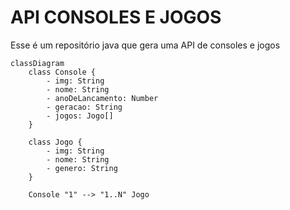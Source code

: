 # API CONSOLES E JOGOS
Esse é um repositório java que gera uma API de consoles e jogos

```mermaid
classDiagram
    class Console {
        - img: String
        - nome: String
        - anoDeLancamento: Number
        - geracao: String
        - jogos: Jogo[]
    }

    class Jogo {
        - img: String
        - nome: String
        - genero: String
    }

    Console "1" --> "1..N" Jogo
```
